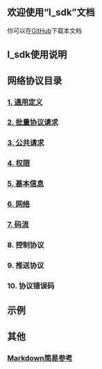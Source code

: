 ## 欢迎使用“l_sdk”文档

你可以在[GitHub](https://github.com/lishaoliang/l_sdk_doc/)下载本文档


## l_sdk使用说明

## 网络协议目录
### [1. 通用定义](https://github.com/lishaoliang/l_sdk_doc/blob/master/common/common.md)
### [2. 批量协议请求](https://github.com/lishaoliang/l_sdk_doc/blob/master/protocol/multi_request.md)
### [3. 公共请求](https://github.com/lishaoliang/l_sdk_doc/blob/master/protocol/pub_request.md)
### [4. 权限](https://github.com/lishaoliang/l_sdk_doc/blob/master/protocol/auth_request.md)
### [5. 基本信息](https://github.com/lishaoliang/l_sdk_doc/blob/master/protocol/base_request.md)
### [6. 网络](https://github.com/lishaoliang/l_sdk_doc/blob/master/protocol/net_request.md)
### [7. 码流](https://github.com/lishaoliang/l_sdk_doc/blob/master/protocol/stream_request.md)
### 8. 控制协议
### 9. 推送协议
### 10. 协议错误码

## 示例


## 其他
### [Markdown简易参考](https://github.com/lishaoliang/l_sdk_doc/blob/master/markdown.md)
